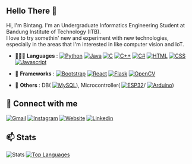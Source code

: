 <!--
**bintangfrnz/bintangfrnz** is a ✨ _special_ ✨ repository because its `README.md` (this file) appears on your GitHub profile.

Here are some ideas to get you started:

- 🔭 I’m currently working on ...
- 🌱 I’m currently learning ...
- 👯 I’m looking to collaborate on ...
- 🤔 I’m looking for help with ...
- 💬 Ask me about ...
- 📫 How to reach me: ...
- 😄 Pronouns: ...
- ⚡ Fun fact: ...
-->

## Hello There 👋
Hi, I'm Bintang. 
I'm an Undergraduate Informatics Engineering Student at Bandung Institute of Technology (ITB).<br>
I love to try somethin' new and experiment with new technologies, especially in the areas that I'm interested in like computer vision and IoT.

<!-- References: https://devdocs.io/-->
- 💁🏽‍♂️ **Languages** :
[![Python](https://img.shields.io/badge/-Python-black?style=flat&logo=Python&link=https://www.python.org/)](https://www.python.org/)
[![Java](https://img.shields.io/badge/-Java-black?style=flat&logo=Java&link=https://www.java.com/)](https://www.java.com/)
[![C](https://img.shields.io/badge/-C-black?style=flat&logo=C&link=https://devdocs.io/c/)](https://devdocs.io/c/)
[![C++](https://img.shields.io/badge/-C++-black?style=flat&logo=C%2B%2B&link=https://devdocs.io/cpp/)](https://devdocs.io/cpp/)
[![C#](https://img.shields.io/badge/-C%23-black?style=flat&logo=C-sharp&link=https://www.python.org/)](https://www.python.org/)
[![HTML](https://img.shields.io/badge/-HTML-black?style=flat&logo=HTML5&link=https://devdocs.io/html/)](https://devdocs.io/html/)
[![CSS](https://img.shields.io/badge/-CSS-black?style=flat&logo=CSS3&link=https://devdocs.io/css/)](https://devdocs.io/css/)
[![Javascript](https://img.shields.io/badge/-JS-black?style=flat&logo=Javascript&link=https://devdocs.io/javascript/)](https://devdocs.io/javascript/)

<!-- OTW
[![Dart](https://img.shields.io/badge/-Dart-black?style=flat&logo=Dart&link=https://dart.dev/)](https://dart.dev/)
[![GO](https://img.shields.io/badge/-Go-black?style=flat&logo=Go&link=https://golang.org/)](https://golang.org/)
-->

- 🧩 **Frameworks** :
[![Bootstrap](https://img.shields.io/badge/-Bootstrap-black?style=flat&logo=Bootstrap&link=https://getbootstrap.com/)](https://getbootstrap.com/)
[![React](https://img.shields.io/badge/-React-black?style=flat&logo=React&link=https://reactjs.org/)](https://reactjs.org/)
[![Flask](https://img.shields.io/badge/-Flask-black?style=flat&logo=Flask&link=https://flask.palletsprojects.com/en/2.0.x/)](https://flask.palletsprojects.com/en/2.0.x/)
[![OpenCV](https://img.shields.io/badge/-OpenCV-black?style=flat&logo=OpenCV&link=https://opencv.org/)](https://opencv.org/)

- 🔭 **Others** :
DB(
[![MySQL](https://img.shields.io/badge/-MySQL-black?style=flat&logo=MySQL&linkhttps://www.mysql.com/)](https://www.mysql.com/)),
Microcontroller(
[![ESP32](https://img.shields.io/badge/-ESP32-black?style=flat&logo=Arduino&link=http://esp32.net/)](http://esp32.net/)/
[![Arduino](https://img.shields.io/badge/-Arduino-black?style=flat&logo=Arduino&link=https://www.arduino.cc/)](https://www.arduino.cc/))

## 💬 Connect with me
[![Gmail](https://img.shields.io/badge/-Bintang_Fajarianto-D44638?style=flat&logo=Gmail&logoColor=EEEEEE&link=mailto:13519138@std.stei.itb.ac.id)](mailto:13519138@std.stei.itb.ac.id)
[![Instagram](https://img.shields.io/badge/-@bintangfrnz__-E1306C?style=flat&logo=instagram&logoColor=EEEEEE&link=https://instagram.com/bintangfrnz_/)](https://instagram.com/bintangfrnz_)
[![Website](https://img.shields.io/badge/-frnzoshi.tech-405DE6?style=flat&logo=React&logoColor=EEEEEE&link=http://frnzoshi.tech)](http://google.com)
[![Linkedin](https://img.shields.io/badge/-Bintang_Fajarianto-blue?style=flat&logo=Linkedin&logoColor=EEEEEE&link=https://www.linkedin.com/in/bintang-fajarianto-406b68137)](https://www.linkedin.com/in/bintang-fajarianto-406b68137)

## 📫 Stats
![Stats](https://github-readme-stats.vercel.app/api?username=bintangfrnz&hide=issues,stars&show_icons=true&theme=react)
[![Top Languages](https://github-readme-stats.vercel.app/api/top-langs/?username=bintangfrnz&layout=compact&theme=react)](https://github.com/bintangfrnz/github-readme-stats)
